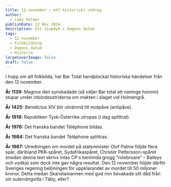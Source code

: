 ```yaml
---
title: 12 november – ett historiskt utdrag
author:
  - Lady Palmer
publishDate: 12 Nov 2024
description: Ett djupdyk i dagens datum
tags:
  - 12 november
  - Folkbildning
  - Dagens datum
  - Historia
largeCoverImage: false
draft: false
---
```

I hopp om att folkbilda, har Bar Total handplockat historiska händelser från den 12 november.

**År 1139:** Magnus den synskadade (så väljer Bar total att namnge honom) stupar under inbördesstriderna om makten i slaget vid Holmengrå.

**År 1425:** Benidictus XIV blir utnämnd till motpåve (antipåve).

**År 1918:** Republiken Tysk-Österrike utropas (i dag splittrat).                                                                                                

**År 1976:** Det franska bandet Téléphone bildas.

**År 1984:** Det franska bandet Téléphone splittras.

**År 1987:** Utredningen om mordet på statsminister Olof Palme följde flera spår, däribland PKK-spåret, Sydafrikaspåret, Christer Pettersson-spåret (medan denna text skrivs intas CP:s berömda grogg ”rotebroare” – Baileys och vodka) som dock inte gav några resultat. Den 12 november höjde därför Sveriges regering belöningen för uppklarandet av mordet till 50 miljoner kronor. Detta medan Skandiamannen med god min bevakade sitt dåd från sin suterrängvilla i Täby, eller?
